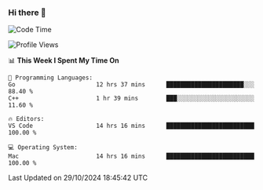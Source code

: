 ### Hi there 👋

<!--START_SECTION:waka-->
![Code Time](http://img.shields.io/badge/Code%20Time-810%20hrs%2044%20mins-blue)

![Profile Views](http://img.shields.io/badge/Profile%20Views-0-blue)

📊 **This Week I Spent My Time On** 

```text
💬 Programming Languages: 
Go                       12 hrs 37 mins      ██████████████████████░░░   88.40 % 
C++                      1 hr 39 mins        ███░░░░░░░░░░░░░░░░░░░░░░   11.60 % 

🔥 Editors: 
VS Code                  14 hrs 16 mins      █████████████████████████   100.00 % 

💻 Operating System: 
Mac                      14 hrs 16 mins      █████████████████████████   100.00 % 
```


 Last Updated on 29/10/2024 18:45:42 UTC
<!--END_SECTION:waka-->

<!--
**JackeyHua-SJTU/JackeyHua-SJTU** is a ✨ _special_ ✨ repository because its `README.md` (this file) appears on your GitHub profile.

Here are some ideas to get you started:

- 🔭 I’m currently working on ...
- 🌱 I’m currently learning ...
- 👯 I’m looking to collaborate on ...
- 🤔 I’m looking for help with ...
- 💬 Ask me about ...
- 📫 How to reach me: ...
- 😄 Pronouns: ...
- ⚡ Fun fact: ...
-->
